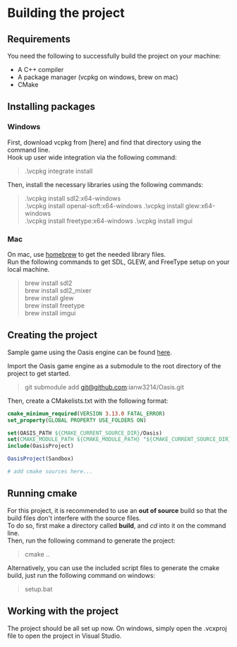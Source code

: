 # Building the project

## Requirements

You need the following to successfully build the project on your machine:

- A C++ compiler
- A package manager (vcpkg on windows, brew on mac)
- CMake

## Installing packages

### Windows

First, download vcpkg from [here] and find that directory using the command line.  
Hook up user wide integration via the following command:  
> .\vcpkg integrate install

Then, install the necessary libraries using the following commands:

> .\vcpkg install sdl2:x64-windows  
> .\vcpkg install openal-soft:x64-windows
> .\vcpkg install glew:x64-windows  
> .\vcpkg install freetype:x64-windows
> .\vcpkg install imgui

### Mac

On mac, use [homebrew](https://brew.sh/) to get the needed library files.  
Run the following commands to get SDL, GLEW, and FreeType setup on your local machine.

> brew install sdl2  
> brew install sdl2_mixer  
> brew install glew  
> brew install freetype  
> brew install imgui  

## Creating the project

Sample game using the Oasis engine can be found [here](https://github.com/ianw3214/game).

Import the Oasis game engine as a submodule to the root directory of the project to get started.

> git submodule add git@github.com:ianw3214/Oasis.git

Then, create a CMakelists.txt with the following format:

```cmake
cmake_minimum_required(VERSION 3.13.0 FATAL_ERROR)
set_property(GLOBAL PROPERTY USE_FOLDERS ON)

set(OASIS_PATH ${CMAKE_CURRENT_SOURCE_DIR}/Oasis)
set(CMAKE_MODULE_PATH ${CMAKE_MODULE_PATH} "${CMAKE_CURRENT_SOURCE_DIR}/Oasis/cmake/")
include(OasisProject)

OasisProject(Sandbox)

# add cmake sources here...
```

## Running cmake

For this project, it is recommended to use an **out of source** build so that the build files don't interfere with the source files.  
To do so, first make a directory called **build**, and *cd* into it on the command line.  
Then, run the following command to generate the project:  
> cmake ..

Alternatively, you can use the included script files to generate the cmake build, just run the following command on windows:
> setup.bat

## Working with the project

The project should be all set up now. On windows, simply open the .vcxproj file to open the project in Visual Studio.